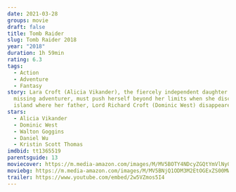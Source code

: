```yaml
---
date: 2021-03-28
groups: movie
draft: false
title: Tomb Raider
slug: Tomb Raider 2018
year: "2018"
duration: 1h 59min
rating: 6.3
tags:
  - Action
  - Adventure
  - Fantasy
story: Lara Croft (Alicia Vikander), the fiercely independent daughter of a
  missing adventurer, must push herself beyond her limits when she discovers the
  island where her father, Lord Richard Croft (Dominic West) disappeared.
stars:
  - Alicia Vikander
  - Dominic West
  - Walton Goggins
  - Daniel Wu
  - Kristin Scott Thomas
imdbid: tt1365519
parentsguide: 13
moviecover: https://m.media-amazon.com/images/M/MV5BOTY4NDcyZGQtYmVlNy00ODgwLTljYTMtYzQ2OTE3NDhjODMwXkEyXkFqcGdeQXVyNzYzODM3Mzg@._V1_FMjpg_UY863_.jpg
moviebg: https://m.media-amazon.com/images/M/MV5BNjQ1ODM3M2EtOGExZS00MWE4LTg4MDctNWM2ZGJlZDJkNjRjXkEyXkFqcGdeQXVyNjQ4ODE4MzQ@._V1_FMjpg_UX1200_.jpg
trailer: https://www.youtube.com/embed/2w5VZmos5I4
---
```

